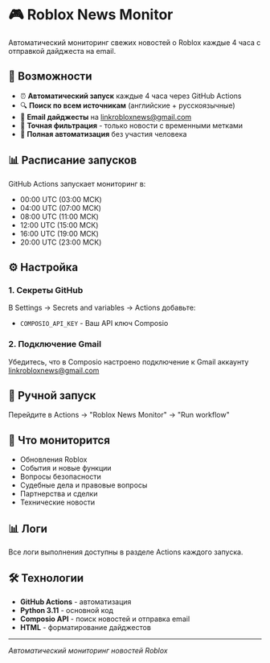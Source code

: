 # 🎮 Roblox News Monitor

Автоматический мониторинг свежих новостей о Roblox каждые 4 часа с отправкой дайджеста на email.

## 🚀 Возможности

- ⏰ **Автоматический запуск** каждые 4 часа через GitHub Actions
- 🔍 **Поиск по всем источникам** (английские + русскоязычные)
- 📧 **Email дайджесты** на linkrobloxnews@gmail.com
- 🎯 **Точная фильтрация** - только новости с временными метками
- 🤖 **Полная автоматизация** без участия человека

## 📊 Расписание запусков

GitHub Actions запускает мониторинг в:
- 00:00 UTC (03:00 МСК)
- 04:00 UTC (07:00 МСК) 
- 08:00 UTC (11:00 МСК)
- 12:00 UTC (15:00 МСК)
- 16:00 UTC (19:00 МСК)
- 20:00 UTC (23:00 МСК)

## ⚙️ Настройка

### 1. Секреты GitHub
В Settings → Secrets and variables → Actions добавьте:

- `COMPOSIO_API_KEY` - Ваш API ключ Composio

### 2. Подключение Gmail
Убедитесь, что в Composio настроено подключение к Gmail аккаунту linkrobloxnews@gmail.com

## 🔧 Ручной запуск

Перейдите в Actions → "Roblox News Monitor" → "Run workflow"

## 📰 Что мониторится

- Обновления Roblox
- События и новые функции
- Вопросы безопасности
- Судебные дела и правовые вопросы
- Партнерства и сделки
- Технические новости

## 📊 Логи

Все логи выполнения доступны в разделе Actions каждого запуска.

## 🛠️ Технологии

- **GitHub Actions** - автоматизация
- **Python 3.11** - основной код
- **Composio API** - поиск новостей и отправка email
- **HTML** - форматирование дайджестов

---

*Автоматический мониторинг новостей Roblox*
